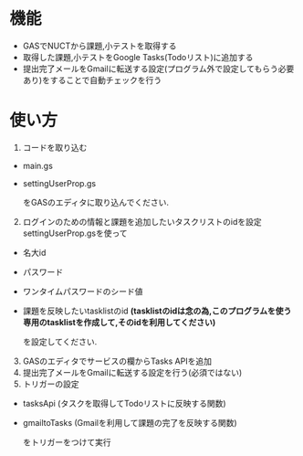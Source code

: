 # 機能
- GASでNUCTから課題,小テストを取得する
- 取得した課題,小テストをGoogle Tasks(Todoリスト)に追加する
- 提出完了メールをGmailに転送する設定(プログラム外で設定してもらう必要あり)をすることで自動チェックを行う

# 使い方
1. コードを取り込む
  - main.gs
  - settingUserProp.gs
    
    をGASのエディタに取り込んでください.

2. ログインのための情報と課題を追加したいタスクリストのidを設定
  settingUserProp.gsを使って
  - 名大id
  - パスワード
  - ワンタイムパスワードのシード値
  - 課題を反映したいtasklistのid **(tasklistのidは念の為,このプログラムを使う専用のtasklistを作成して,そのidを利用してください)**
  
    を設定してください.

3. GASのエディタでサービスの欄からTasks APIを追加
4. 提出完了メールをGmailに転送する設定を行う(必須ではない)
5. トリガーの設定
  - tasksApi (タスクを取得してTodoリストに反映する関数)
  - gmailtoTasks (Gmailを利用して課題の完了を反映する関数)
  
    をトリガーをつけて実行

